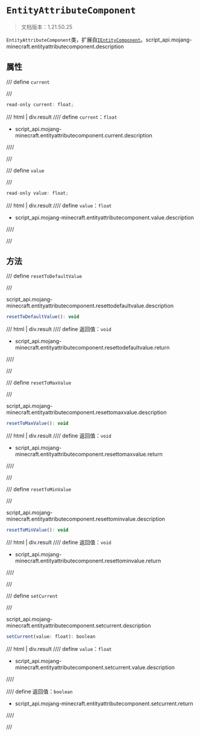 # `EntityAttributeComponent`

> 文档版本：1.21.50.25

`EntityAttributeComponent`类，扩展自[`IEntityComponent`](./ientitycomponent.md)。script_api.mojang-minecraft.entityattributecomponent.description

## 属性

/// define
`current`


///

```js
read-only current: float;
```

/// html | div.result
//// define
`current`：`float`

- script_api.mojang-minecraft.entityattributecomponent.current.description


////

///


/// define
`value`


///

```js
read-only value: float;
```

/// html | div.result
//// define
`value`：`float`

- script_api.mojang-minecraft.entityattributecomponent.value.description


////

///


## 方法

/// define
`resetToDefaultValue`


///

script_api.mojang-minecraft.entityattributecomponent.resettodefaultvalue.description

```js
resetToDefaultValue(): void
```

/// html | div.result
//// define
返回值：`void`

- script_api.mojang-minecraft.entityattributecomponent.resettodefaultvalue.return


////

///


/// define
`resetToMaxValue`


///

script_api.mojang-minecraft.entityattributecomponent.resettomaxvalue.description

```js
resetToMaxValue(): void
```

/// html | div.result
//// define
返回值：`void`

- script_api.mojang-minecraft.entityattributecomponent.resettomaxvalue.return


////

///


/// define
`resetToMinValue`


///

script_api.mojang-minecraft.entityattributecomponent.resettominvalue.description

```js
resetToMinValue(): void
```

/// html | div.result
//// define
返回值：`void`

- script_api.mojang-minecraft.entityattributecomponent.resettominvalue.return


////

///


/// define
`setCurrent`


///

script_api.mojang-minecraft.entityattributecomponent.setcurrent.description

```js
setCurrent(value: float): boolean
```

/// html | div.result
//// define
`value`：`float`

- script_api.mojang-minecraft.entityattributecomponent.setcurrent.value.description


////

//// define
返回值：`boolean`

- script_api.mojang-minecraft.entityattributecomponent.setcurrent.return


////

///

